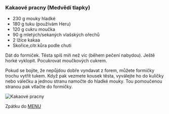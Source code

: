 ### Kakaové pracny (Medvědí tlapky)

- 230 g mouky hladké
- 180 g tuku (používám Heru)
- 120 g cukru moučka
- 90 g mletých/sekaných vlašských ořechů 
- 2 lžíce kakaa
- Skořice,citr.kůra podle chuti

Dát do formiček. Těsta spíš míň než víc (během pečení nabydou). Ještě horké vyklopit. Pocukrovat moučkových cukrem. 

Pokud se bojíte, že nepůjdou dobře vyndavat z forem, můžete formičky trochu vytřít tukem. Když pak vezmete kousek těsta, vyválejte ho do kuličky nebo válečku a jednou stranu namočte do hladké mouky. Tou pomoučenou stranou pak vtlačte do formičky. 

 ![Kakaové pracny](../img/kakaove_pracny.JPG) 
 
Zpátku do [MENU](../index)
